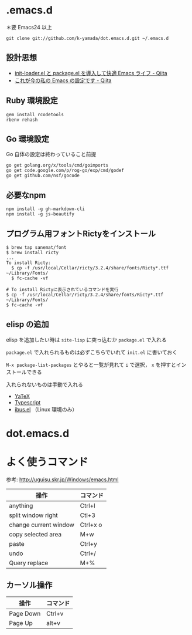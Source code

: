 .emacs.d
==================================

＊要 Emacs24 以上

    git clone git://github.com/k-yamada/dot.emacs.d.git ~/.emacs.d


## 設計思想

  * [init-loader.el と package.el を導入して快適 Emacs ライフ - Qiita](http://qiita.com/catatsuy/items/5f1cd86e2522fd3384a0)
  * [これが今の私の Emacs の設定です - Qiita](http://qiita.com/catatsuy/items/55d50d13ebc965e5f31e)

## Ruby 環境設定

    gem install rcodetools
    rbenv rehash

## Go 環境設定

Go 自体の設定は終わっていること前提

    go get golang.org/x/tools/cmd/goimports
    go get code.google.com/p/rog-go/exp/cmd/godef
    go get github.com/nsf/gocode

## 必要なnpm

    npm install -g gh-markdown-cli
    npm install -g js-beautify

## プログラム用フォントRictyをインストール

```
$ brew tap sanemat/font
$ brew install ricty
...
To install Ricty:
  $ cp -f /usr/local/Cellar/ricty/3.2.4/share/fonts/Ricty*.ttf ~/Library/Fonts/
  $ fc-cache -vf

# To install Rictyに表示されているコマンドを実行
$ cp -f /usr/local/Cellar/ricty/3.2.4/share/fonts/Ricty*.ttf ~/Library/Fonts/
$ fc-cache -vf
```

## elisp の追加

elisp を追加したい時は `site-lisp` に突っ込むか `package.el` で入れる

`package.el` で入れられるものは必ずこちらでいれて `init.el` に書いておく

 `M-x package-list-packages` とやると一覧が見れて `i` で選択， `x` を押すとインストールできる

入れられないものは手動で入れる

  * [YaTeX](http://www.yatex.org/)
  * [Typescript](http://blogs.msdn.com/b/interoperability/archive/2012/10/01/sublime-text-vi-emacs-typescript-enabled.aspx)
  * [ibus.el](http://www11.atwiki.jp/s-irie/pages/21.html) （Linux 環境のみ）
# dot.emacs.d

# よく使うコマンド

参考: http://uguisu.skr.jp/Windows/emacs.html

操作 | コマンド
-----|-----
anything | Ctrl+l
split window right | Ctl+3
change current window | Ctrl+x o
copy selected area | M+w
paste | Ctrl+y
undo | Ctrl+/
Query replace | M+%

## カーソル操作

操作 | コマンド
-----|-----
Page Down | Ctrl+v
Page Up | alt+v
